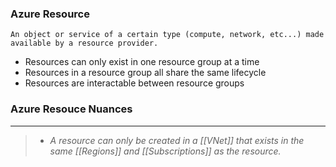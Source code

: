 ### Azure Resource
	An object or service of a certain type (compute, network, etc...) made available by a resource provider.

- Resources can only exist in one resource group at a time
- Resources in a resource group all share the same lifecycle
- Resources are interactable between resource groups



### Azure Resouce Nuances
---
> - *A resource can only be created in a [[VNet]] that exists in the same [[Regions]] and [[Subscriptions]] as the resource.*


